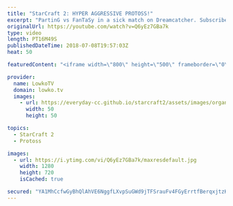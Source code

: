```yaml
---
title: "StarCraft 2: HYPER AGGRESSIVE PROTOSS!"
excerpt: "PartinG vs FanTaSy in a sick match on Dreamcatcher. Subscribe for more videos: http://lowko.tv/youtube Solar vs INnoVation: https://goo.gl/gVzpyJ  Usually the Terran players are the ones in charge of the pace of Terran vs Protoss. However, in this game PartinG takes charge from beginning to the very"
originalUrl: https://youtube.com/watch?v=Q6yEz7GBa7k
type: video
length: PT16M49S
publishedDateTime: 2018-07-08T19:57:03Z
heat: 50

featuredContent: "<iframe width=\"800\" height=\"500\" frameborder=\"0\" src=\"https://www.youtube.com/embed/Q6yEz7GBa7k\" allow=\"accelerometer; autoplay; encrypted-media; gyroscope; picture-in-picture\" allowfullscreen></iframe>"

provider:
  name: LowkoTV
  domain: lowko.tv
  images:
    - url: https://everyday-cc.github.io/starcraft2/assets/images/organizations/lowko.tv-50x50.jpg
      width: 50
      height: 50

topics:
  - StarCraft 2
  - Protoss

images:
  - url: https://i.ytimg.com/vi/Q6yEz7GBa7k/maxresdefault.jpg
    width: 1280
    height: 720
    isCached: true

secured: "YA1MhCcfwGyBhQlAhVE6NggfLXvpSuGWd9jTFSrauFv4FGyErrtfBerqxjtzKS2B1uJgEBym6C+GSCca5i6lIPDha30Dwh0/XbZBlZfLzgsxcIc1E34kUdtdeEm6eNu7oVUmCVOD9ReXlgH40Db47izexLgGZRpCgQKlalYNrA49lGY30I8AcGh3Eg6sp+/xqqVfAtChIWmckkYSJ+pEZQFv2bPoUYcnWWknZnxZLSrRtGGGysRr+QqgPkgpEZf83CFyCEKsAFOObiey3T6JGT76pmvbCalxqm9boPq3sDCxYDGfEdAZbBUWPHKW+h9VnpzbgiDuFj/dvVbDN4G42xZsg8zIs/Q1konI5Ggv2lx6HxqyS/TlSJnM/xDgScULmaWTj0vfBwIHU7O818KmHoF9egHANNpxvqwL4JrDYlCNX2DUZnT4172NxdR9aM+s;qpiAWUGGHSbNySpG3dTH9g=="
---
```


